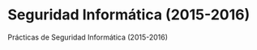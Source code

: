 Seguridad Informática (2015-2016)
=================================

Prácticas de Seguridad Informática (2015-2016)